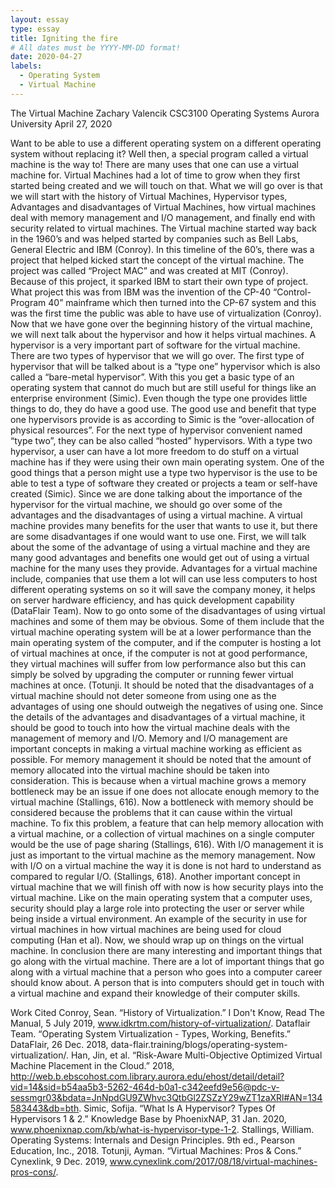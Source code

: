 ```yaml
---
layout: essay
type: essay
title: Igniting the fire
# All dates must be YYYY-MM-DD format!
date: 2020-04-27
labels:
  - Operating System
  - Virtual Machine
---
```


The Virtual Machine 
Zachary Valencik
CSC3100 Operating Systems
Aurora University 
April 27, 2020

Want to be able to use a different operating system on a different operating system without replacing it? Well then, a special program called a virtual machine is the way to! There are many uses that one can use a virtual machine for. Virtual Machines had a lot of time to grow when they first started being created and we will touch on that. What we will go over is that we will start with the history of Virtual Machines, Hypervisor types, Advantages and disadvantages of Virtual Machines, how virtual machines deal with memory management and I/O management, and finally end with security related to virtual machines. 
	The Virtual machine started way back in the 1960’s and was helped started by companies such as Bell Labs, General Electric and IBM (Conroy). In this timeline of the 60’s, there was a project that helped kicked start the concept of the virtual machine. The project was called “Project MAC” and was created at MIT (Conroy). Because of this project, it sparked IBM to start their own type of project. What project this was from IBM was the invention of the CP-40 “Control-Program 40” mainframe which then turned into the CP-67 system and this was the first time the public was able to have use of virtualization (Conroy). Now that we have gone over the beginning history of the virtual machine, we will next talk about the hypervisor and how it helps virtual machines.
	A hypervisor is a very important part of software for the virtual machine. There are two types of hypervisor that we will go over. The first type of hypervisor that will be talked about is a “type one” hypervisor which is also called a “bare-metal hypervisor”. With this you get a basic type of an operating system that cannot do much but are still useful for things like an enterprise environment (Simic). Even though the type one provides little things to do, they do have a good use. The good use and benefit that type one hypervisors provide is as according to Simic is the “over-allocation of physical resources”. For the next type of hypervisor convenient named “type two”, they can be also called “hosted” hypervisors. With a type two hypervisor, a user can have a lot more freedom to do stuff on a virtual machine has if they were using their own main operating system. One of the good things that a person might use a type two hypervisor is the use to be able to test a type of software they created or projects a team or self-have created (Simic). Since we are done talking about the importance of the hypervisor for the virtual machine, we should go over some of the advantages and the disadvantages of using a virtual machine. 
	A virtual machine provides many benefits for the user that wants to use it, but there are some disadvantages if one would want to use one. First, we will talk about the some of the advantage of using a virtual machine and they are many good advantages and benefits one would get out of using a virtual machine for the many uses they provide. Advantages for a virtual machine include, companies that use them a lot will can use less computers to host different operating systems on so it will save the company money, it helps on server hardware efficiency, and has quick development capability (DataFlair Team). Now to go onto some of the disadvantages of using virtual machines and some of them may be obvious. Some of them include that the virtual machine operating system will be at a lower performance than the main operating system of the computer, and if the computer is hosting a lot of virtual machines at once, if the computer is not at good performance, they virtual machines will suffer from low performance also but this can simply be solved by upgrading the computer or running fewer virtual machines at once. (Totunji. It should be noted that the disadvantages of a virtual machine should not deter someone from using one as the advantages of using one should outweigh the negatives of using one. Since the details of the advantages and disadvantages of a virtual machine, it should be good to touch into how the virtual machine deals with the management of memory and I/O.
	Memory and I/O management are important concepts in making a virtual machine working as efficient as possible. For memory management it should be noted that the amount of memory allocated into the virtual machine should be taken into consideration. This is because when a virtual machine grows a memory bottleneck may be an issue if one does not allocate enough memory to the virtual machine (Stallings, 616). Now a bottleneck with memory should be considered because the problems that it can cause within the virtual machine. To fix this problem, a feature that can help memory allocation with a virtual machine, or a collection of virtual machines on a single computer would be the use of page sharing (Stallings, 616). With I/O management it is just as important to the virtual machine as the memory management. Now with I/O on a virtual machine the way it is done is not hard to understand as compared to regular I/O. (Stallings, 618). Another important concept in virtual machine that we will finish off with now is how security plays into the virtual machine. 
	Like on the main operating system that a computer uses, security should play a large role into protecting the user or server while being inside a virtual environment. An example of the security in use for virtual machines in how virtual machines are being used for cloud computing (Han et al). Now, we should wrap up on things on the virtual machine. 
	In conclusion there are many interesting and important things that go along with the virtual machine. There are a lot of important things that go along with a virtual machine that a person who goes into a computer career should know about. A person that is into computers should get in touch with a virtual machine and expand their knowledge of their computer skills.

Work Cited
Conroy, Sean. “History of Virtualization.” I Don't Know, Read The Manual, 5 July 2019, www.idkrtm.com/history-of-virtualization/.
Dataflair Team. “Operating System Virtualization - Types, Working, Benefits.” DataFlair, 26 Dec. 2018, data-flair.training/blogs/operating-system-virtualization/.
Han, Jin, et al. “Risk-Aware Multi-Objective Optimized Virtual Machine Placement in the Cloud.” 2018, http://web.b.ebscohost.com.library.aurora.edu/ehost/detail/detail?vid=14&sid=b54aa5b3-5262-464d-b0a1-c342eefd9e56@pdc-v-sessmgr03&bdata=JnNpdGU9ZWhvc3QtbGl2ZSZzY29wZT1zaXRl#AN=134583443&db=bth.
Simic, Sofija. “What Is A Hypervisor? Types Of Hypervisors 1 & 2.” Knowledge Base by PhoenixNAP, 31 Jan. 2020, www.phoenixnap.com/kb/what-is-hypervisor-type-1-2.
Stallings, William. Operating Systems: Internals and Design Principles. 9th ed., Pearson Education, Inc., 2018.
Totunji, Ayman. “Virtual Machines: Pros & Cons.” Cynexlink, 9               Dec. 2019, www.cynexlink.com/2017/08/18/virtual-machines-pros-cons/.

